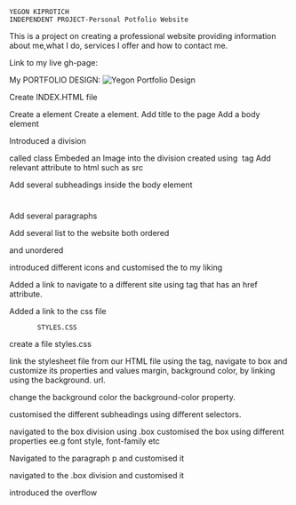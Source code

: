     YEGON KIPROTICH
    INDEPENDENT PROJECT-Personal Potfolio Website
 This is a project on creating a professional website providing information about me,what I do, services I offer and how to contact me.

 Link to my live gh-page:




My PORTFOLIO DESIGN:
![Yegon Portfolio Design](https://user-images.githubusercontent.com/132657175/236694926-65e2b34e-15db-484b-8103-7eba13a3a3cd.jpg)


Create INDEX.HTML file

Create a <!DOCTYPE html> element
Create a <html></html> element.
Add title to the page <title></title>
Add a body element <body></body>

Introduced a division <div></div> called class
Embeded an Image into the division created using <img> tag
Add relevant attribute to html such as src

Add several subheadings inside the body element <h1></h1>
Add several paragraphs <p></p>
Add several list to the website both ordered <ol></ol> and unordered <ul></ul>
introduced different icons and customised the to my liking

Added a link to navigate to a different site using <a> tag that has an href attribute.

Added a link to the css file

           STYLES.CSS

create a file styles.css

link the stylesheet file from our HTML file using the <link> tag, 
navigate to box and customize its properties and values margin, background color, by linking using the background. url.

change the background color the background-color property.

customised the different subheadings using different selectors.

navigated to the box division using .box
customised the box using different properties ee.g font style, font-family etc

Navigated to the paragraph p and customised it

navigated to the .box division and customised it

introduced the overflow